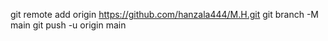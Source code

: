 git remote add origin https://github.com/hanzala444/M.H.git
git branch -M main
git push -u origin main
